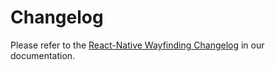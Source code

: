 # Changelog

Please refer to the [React-Native Wayfinding Changelog](https://situm.com/docs/05-react-native-wyf-changelog/) in our documentation.
